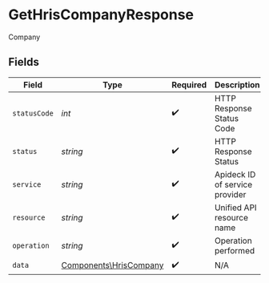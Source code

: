 # GetHrisCompanyResponse

Company


## Fields

| Field                                                            | Type                                                             | Required                                                         | Description                                                      | Example                                                          |
| ---------------------------------------------------------------- | ---------------------------------------------------------------- | ---------------------------------------------------------------- | ---------------------------------------------------------------- | ---------------------------------------------------------------- |
| `statusCode`                                                     | *int*                                                            | :heavy_check_mark:                                               | HTTP Response Status Code                                        | 200                                                              |
| `status`                                                         | *string*                                                         | :heavy_check_mark:                                               | HTTP Response Status                                             | OK                                                               |
| `service`                                                        | *string*                                                         | :heavy_check_mark:                                               | Apideck ID of service provider                                   | undefined                                                        |
| `resource`                                                       | *string*                                                         | :heavy_check_mark:                                               | Unified API resource name                                        | Companies                                                        |
| `operation`                                                      | *string*                                                         | :heavy_check_mark:                                               | Operation performed                                              | one                                                              |
| `data`                                                           | [Components\HrisCompany](../../Models/Components/HrisCompany.md) | :heavy_check_mark:                                               | N/A                                                              |                                                                  |